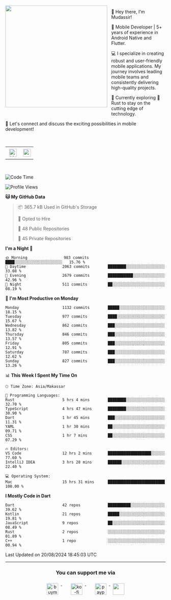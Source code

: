 <a href="https://lazycatlabs.com/" target="_blank">
<img 
  src="https://github-production-user-asset-6210df.s3.amazonaws.com/1531684/281783264-5b2e172d-feb8-40de-9846-a70379b758fb.png" 
  style="margin-top:20px;margin-right:13px;margin-bottom:20px"
  align="left" 
  height="320px"
/>
</a>
<br>
<p>
 👋 Hey there, I'm Mudassir!

🚀 Mobile Developer | 5+ years of experience in Android Native and Flutter.

💻 I specialize in creating robust and user-friendly mobile applications. My journey involves leading mobile teams and consistently delivering high-quality projects.

🌱 Currently exploring 🦀 Rust to stay on the cutting edge of technology.

🔗 Let's connect and discuss the exciting possibilities in mobile development!

<br>

<table style="border:none; border-collapse:collapse; cellspacing:0; cellpadding:0">
    <tr>
        <td>
           <a href="https://www.linkedin.com/in/lzyct/" target="_blank">
              <img src="https://github.com/ukieTux/ukieTux/blob/master/assets/linkedin.svg" alt="LinkedIn" style="vertical-align:top; margin:4px" height=24>
          </a>
        </td>
        <td>
           <a href = "https://www.upwork.com/freelancers/~01913209d41be922f1?viewMode=1">
              <img src="https://img.shields.io/badge/UpWork-6FDA44?logo=Upwork&logoColor=white" height=24/>
           </a>
        </td>
    </tr>
</table>

<br>

<!--START_SECTION:waka-->
![Code Time](http://img.shields.io/badge/Code%20Time-6%2C329%20hrs%201%20min-blue)

![Profile Views](http://img.shields.io/badge/Profile%20Views-0-blue)

**🐱 My GitHub Data** 

> 📦 365.7 kB Used in GitHub's Storage 
 > 
> 💼 Opted to Hire
 > 
> 📜 48 Public Repositories 
 > 
> 🔑 45 Private Repositories 
 > 
**I'm a Night 🦉** 

```text
🌞 Morning                983 commits         ████░░░░░░░░░░░░░░░░░░░░░   15.76 % 
🌆 Daytime                2063 commits        ████████░░░░░░░░░░░░░░░░░   33.08 % 
🌃 Evening                2679 commits        ███████████░░░░░░░░░░░░░░   42.96 % 
🌙 Night                  511 commits         ██░░░░░░░░░░░░░░░░░░░░░░░   08.19 % 
```
📅 **I'm Most Productive on Monday** 

```text
Monday                   1132 commits        █████░░░░░░░░░░░░░░░░░░░░   18.15 % 
Tuesday                  977 commits         ████░░░░░░░░░░░░░░░░░░░░░   15.67 % 
Wednesday                862 commits         ███░░░░░░░░░░░░░░░░░░░░░░   13.82 % 
Thursday                 846 commits         ███░░░░░░░░░░░░░░░░░░░░░░   13.57 % 
Friday                   805 commits         ███░░░░░░░░░░░░░░░░░░░░░░   12.91 % 
Saturday                 787 commits         ███░░░░░░░░░░░░░░░░░░░░░░   12.62 % 
Sunday                   827 commits         ███░░░░░░░░░░░░░░░░░░░░░░   13.26 % 
```


📊 **This Week I Spent My Time On** 

```text
🕑︎ Time Zone: Asia/Makassar

💬 Programming Languages: 
Rust                     5 hrs 4 mins        ████████░░░░░░░░░░░░░░░░░   32.70 % 
TypeScript               4 hrs 47 mins       ████████░░░░░░░░░░░░░░░░░   30.90 % 
Dart                     1 hr 45 mins        ███░░░░░░░░░░░░░░░░░░░░░░   11.31 % 
YAML                     1 hr 30 mins        ██░░░░░░░░░░░░░░░░░░░░░░░   09.71 % 
CSS                      1 hr 7 mins         ██░░░░░░░░░░░░░░░░░░░░░░░   07.29 % 

🔥 Editors: 
VS Code                  12 hrs 2 mins       ███████████████████░░░░░░   77.60 % 
IntelliJ IDEA            3 hrs 28 mins       ██████░░░░░░░░░░░░░░░░░░░   22.40 % 

💻 Operating System: 
Mac                      15 hrs 31 mins      █████████████████████████   100.00 % 
```

**I Mostly Code in Dart** 

```text
Dart                     42 repos            ██████████░░░░░░░░░░░░░░░   39.62 % 
Kotlin                   21 repos            █████░░░░░░░░░░░░░░░░░░░░   19.81 % 
JavaScript               9 repos             ██░░░░░░░░░░░░░░░░░░░░░░░   08.49 % 
Rust                     2 repos             ░░░░░░░░░░░░░░░░░░░░░░░░░   01.89 % 
C++                      1 repo              ░░░░░░░░░░░░░░░░░░░░░░░░░   00.94 % 
```




 Last Updated on 20/08/2024 18:45:03 UTC
<!--END_SECTION:waka-->



---
<h3 align="center">You can support me via</h3>
<p align="center">
  <a href="https://www.buymeacoffee.com/Lzyct" target="_blank">
    <img src="https://www.buymeacoffee.com/assets/img/guidelines/download-assets-sm-2.svg" alt="buymeacoffe" style="vertical-align:top; margin:8px" height="36">
  </a>&nbsp;&nbsp;&nbsp;&nbsp;
   <a href="https://ko-fi.com/Lzyct" target="_blank">
    <img src="https://help.ko-fi.com/system/photos/3604/0095/9793/logo_circle.png" alt="ko-fi" style="vertical-align:top; margin:8px" height="36">
  </a>&nbsp;&nbsp;&nbsp;&nbsp;
  <a href="https://paypal.me/ukieTux" target="_blank">
    <img src="https://blog.zoom.us/wp-content/uploads/2019/08/paypal.png" alt="paypal" style="vertical-align:top; margin:8px" height="36">
  </a>
  <a href="https://saweria.co/Lzyct" target="_blank">
   <img src="https://1.bp.blogspot.com/-7OuHSxaNk6A/X92QPg8L9kI/AAAAAAAAG0E/lUzKf_uuVP8jCqvXpA7juh_l-TfK2jnbwCLcBGAsYHQ/s16000/SAWERIA.webp" style="vertical-align:top; margin:8px" height="36">
  </a>
</p>
<br><br>
